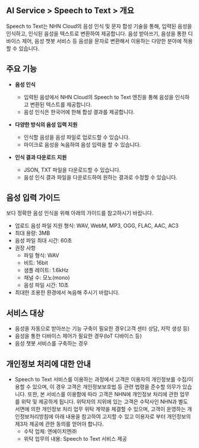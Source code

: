## AI Service > Speech to Text > 개요

Speech to Text는 NHN Cloud의 음성 인식 및 문자 합성 기술을 통해, 입력된 음성을 인식하고, 인식된 음성을 텍스트로 변환하여 제공합니다. 음성 받아쓰기, 음성을 통한 디바이스 제어, 음성 챗봇 서비스 등 음성을 문자로 변환해서 이용하는 다양한 분야에 적용할 수 있습니다.

## 주요 기능

* **음성 인식**
    * 입력된 음성에서 NHN Cloud의 Speech to Text 엔진을 통해 음성을 인식하고 변환된 텍스트를 제공합니다.
    * 음성 인식은 한국어에 한해 합성 결과를 제공합니다.

* **다양한 방식의 음성 입력 지원**
    * 인식할 음성을 음성 파일로 업로드할 수 있습니다.
    * 마이크로 음성을 녹음하여 음성 입력을 할 수 있습니다.

* **인식 결과 다운로드 지원**
    * JSON, TXT 파일을 다운로드할 수 있습니다.
    * 음성 인식 결과 파일을 다운로드하여 원하는 결과로 수정할 수 있습니다.

## 음성 입력 가이드

보다 정확한 음성 인식을 위해 아래의 가이드를 참고하시기 바랍니다.

* 업로드 음성 파일 지원 형식: WAV, WebM, MP3, OGG, FLAC, AAC, AC3
* 최대 용량: 3MB
* 음성 파일 최대 시간: 60초
* 권장 사항
    * 파일 형식: WAV
    * 비트: 16bit
    * 샘플 레이트: 1.6kHz
    * 채널 수: 모노(mono)
    * 음성 파일 시간: 10초
* 최대한 조용한 환경에서 녹음해 주시기 바랍니다.

## 서비스 대상
* 음성을 자동으로 받아쓰는 기능 구축이 필요한 경우(고객 센터 상담, 자막 생성 등)
* 음성을 통한 디바이스 제어가 필요한 경우(IoT 디바이스 등)
* 음성 챗봇 서비스를 구축하는 경우

## 개인정보 처리에 대한 안내
* Speech to Text 서비스를 이용하는 과정에서 고객은 이용자의 개인정보를 수집/이용할 수 있으며, 이 경우 고객은 개인정보보호법 등 관련 법령을 준수할 의무가 있습니다. 또한, 본 서비스를 이용함에 따라 고객은 NHN에 개인정보 처리에 관한 업무를 위탁 및 제공하게 됩니다. 위탁자의 지위에 있는 고객은 수탁사인 NHN과 별도 서면에 의한 개인정보 처리 업무 위탁 계약을 체결할 수 있으며, 고객이 운영하는 개인정보처리방침에 아래 내용을 참고하여 고지할 수 있고 이용자로 부터 개인정보의 제3자 제공에 관한 동의를 얻어야 합니다.
    - 수탁 업체: 엔에이치엔㈜
    - 위탁 업무의 내용: Speech to Text 서비스 제공
